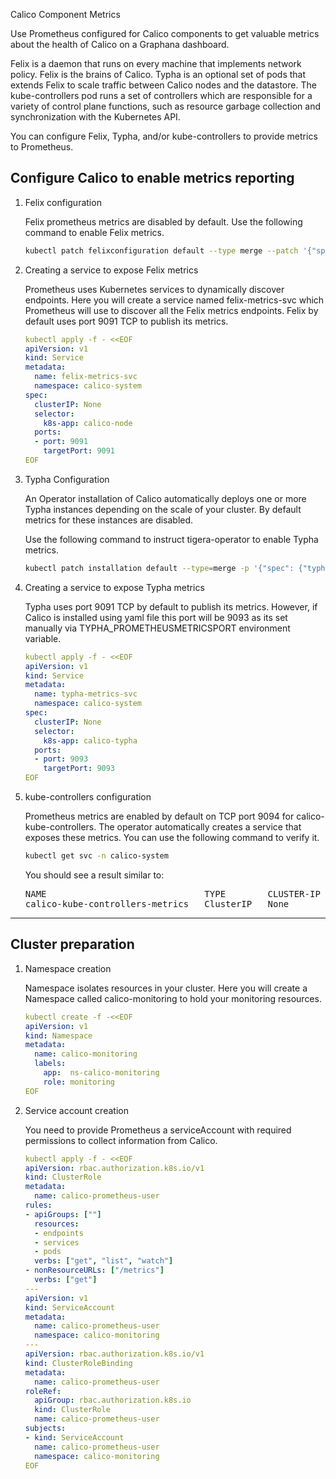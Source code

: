 Calico Component Metrics

Use Prometheus configured for Calico components to get valuable metrics about the health of Calico on a Graphana dashboard.

Felix is a daemon that runs on every machine that implements network policy. Felix is the brains of Calico. Typha is an optional set of pods that extends Felix to scale traffic between Calico nodes and the datastore. The kube-controllers pod runs a set of controllers which are responsible for a variety of control plane functions, such as resource garbage collection and synchronization with the Kubernetes API.

You can configure Felix, Typha, and/or kube-controllers to provide metrics to Prometheus.

## Configure Calico to enable metrics reporting
   
1. Felix configuration

   Felix prometheus metrics are disabled by default. Use the following command to enable Felix metrics.

   ```bash
   kubectl patch felixconfiguration default --type merge --patch '{"spec":{"prometheusMetricsEnabled": true}}'
   ```

2. Creating a service to expose Felix metrics
   
   Prometheus uses Kubernetes services to dynamically discover endpoints. Here you will create a service named felix-metrics-svc which Prometheus will use to discover all the Felix metrics endpoints. Felix by default uses port 9091 TCP to publish its metrics.

   ```yaml
   kubectl apply -f - <<EOF
   apiVersion: v1
   kind: Service
   metadata:
     name: felix-metrics-svc
     namespace: calico-system
   spec:
     clusterIP: None
     selector:
       k8s-app: calico-node
     ports:
     - port: 9091
       targetPort: 9091
   EOF
   ```

3. Typha Configuration
   
   An Operator installation of Calico automatically deploys one or more Typha instances depending on the scale of your cluster. By default metrics for these instances are disabled.

   Use the following command to instruct tigera-operator to enable Typha metrics.

   ```bash
   kubectl patch installation default --type=merge -p '{"spec": {"typhaMetricsPort":9093}}'
   ```

4. Creating a service to expose Typha metrics

   Typha uses port 9091 TCP by default to publish its metrics. However, if Calico is installed using yaml file this port will be 9093 as its set manually via TYPHA_PROMETHEUSMETRICSPORT environment variable.

   ```yaml
   kubectl apply -f - <<EOF
   apiVersion: v1
   kind: Service
   metadata:
     name: typha-metrics-svc
     namespace: calico-system
   spec:
     clusterIP: None
     selector:
       k8s-app: calico-typha
     ports:
     - port: 9093
       targetPort: 9093
   EOF
   ```

5. kube-controllers configuration

   Prometheus metrics are enabled by default on TCP port 9094 for calico-kube-controllers. The operator automatically creates a service that exposes these metrics.
   You can use the following command to verify it.
   
   ```bash
   kubectl get svc -n calico-system
   ```

   You should see a result similar to:

   <pre>
   NAME                              TYPE        CLUSTER-IP       EXTERNAL-IP   PORT(S)    AGE
   calico-kube-controllers-metrics   ClusterIP   None             &lt;none&gt;        9095/TCP   43h
   </pre>

---

## Cluster preparation

1. Namespace creation

   Namespace isolates resources in your cluster. Here you will create a Namespace called calico-monitoring to hold your monitoring resources.

   ```yaml
   kubectl create -f -<<EOF
   apiVersion: v1
   kind: Namespace
   metadata:
     name: calico-monitoring
     labels:
       app:  ns-calico-monitoring
       role: monitoring
   EOF
   ```

2. Service account creation

   You need to provide Prometheus a serviceAccount with required permissions to collect information from Calico.

   ```yaml
   kubectl apply -f - <<EOF
   apiVersion: rbac.authorization.k8s.io/v1
   kind: ClusterRole
   metadata:
     name: calico-prometheus-user
   rules:
   - apiGroups: [""]
     resources:
     - endpoints
     - services
     - pods
     verbs: ["get", "list", "watch"]
   - nonResourceURLs: ["/metrics"]
     verbs: ["get"]
   ---
   apiVersion: v1
   kind: ServiceAccount
   metadata:
     name: calico-prometheus-user
     namespace: calico-monitoring
   ---
   apiVersion: rbac.authorization.k8s.io/v1
   kind: ClusterRoleBinding
   metadata:
     name: calico-prometheus-user
   roleRef:
     apiGroup: rbac.authorization.k8s.io
     kind: ClusterRole
     name: calico-prometheus-user
   subjects:
   - kind: ServiceAccount
     name: calico-prometheus-user
     namespace: calico-monitoring
   EOF
   ```


